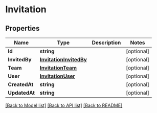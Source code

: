 # Invitation

## Properties

Name | Type | Description | Notes
------------ | ------------- | ------------- | -------------
**Id** | **string** |  | [optional] 
**InvitedBy** | [**InvitationInvitedBy**](invitation_invited_by.md) |  | [optional] 
**Team** | [**InvitationTeam**](invitation_team.md) |  | [optional] 
**User** | [**InvitationUser**](invitation_user.md) |  | [optional] 
**CreatedAt** | **string** |  | [optional] 
**UpdatedAt** | **string** |  | [optional] 

[[Back to Model list]](../README.md#documentation-for-models) [[Back to API list]](../README.md#documentation-for-api-endpoints) [[Back to README]](../README.md)


